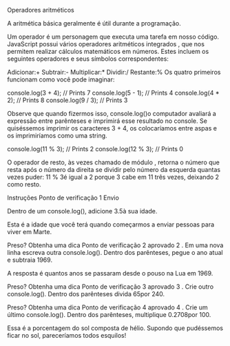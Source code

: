 Operadores aritméticos

A aritmética básica geralmente é útil durante a programação.

Um operador é um personagem que executa uma tarefa em nosso código. JavaScript possui vários operadores aritméticos integrados , que nos permitem realizar cálculos matemáticos em números. Estes incluem os seguintes operadores e seus símbolos correspondentes:

Adicionar:+
Subtrair:-
Multiplicar:*
Dividir:/
Restante:%
Os quatro primeiros funcionam como você pode imaginar:

console.log(3 + 4); // Prints 7
console.log(5 - 1); // Prints 4
console.log(4 * 2); // Prints 8
console.log(9 / 3); // Prints 3

Observe que quando fizermos isso, console.log()o computador avaliará a expressão entre parênteses e imprimirá esse resultado no console. Se quiséssemos imprimir os caracteres 3 + 4, os colocaríamos entre aspas e os imprimiríamos como uma string.

console.log(11 % 3); // Prints 2
console.log(12 % 3); // Prints 0

O operador de resto, às vezes chamado de módulo , retorna o número que resta após o número da direita se dividir pelo número da esquerda quantas vezes puder: 11 % 3é igual a 2 porque 3 cabe em 11 três vezes, deixando 2 como resto.

Instruções
Ponto de verificação 1 Envio

Dentro de um console.log(), adicione 3.5à sua idade.

Esta é a idade que você terá quando começarmos a enviar pessoas para viver em Marte.


Preso? Obtenha uma dica
Ponto de verificação 2 aprovado
2 .
Em uma nova linha escreva outra console.log(). Dentro dos parênteses, pegue o ano atual e subtraia 1969.

A resposta é quantos anos se passaram desde o pouso na Lua em 1969.


Preso? Obtenha uma dica
Ponto de verificação 3 aprovado
3 .
Crie outro console.log(). Dentro dos parênteses divida 65por 240.


Preso? Obtenha uma dica
Ponto de verificação 4 aprovado
4 .
Crie um último console.log(). Dentro dos parênteses, multiplique 0.2708por 100.

Essa é a porcentagem do sol composta de hélio. Supondo que pudéssemos ficar no sol, pareceríamos todos esquilos!
